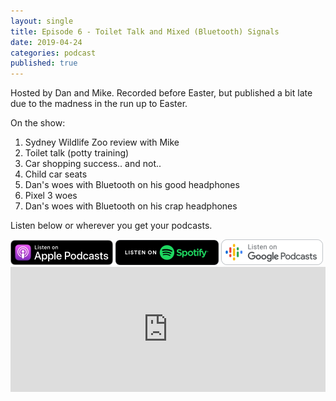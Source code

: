 ```yaml
---
layout: single
title: Episode 6 - Toilet Talk and Mixed (Bluetooth) Signals
date: 2019-04-24
categories: podcast
published: true
---
```


Hosted by Dan and Mike. Recorded before Easter, but published a bit late due to the madness in the run up to Easter.

On the show:

1. Sydney Wildlife Zoo review with Mike
2. Toilet talk (potty training)
3. Car shopping success.. and not..
4. Child car seats
5. Dan's woes with Bluetooth on his good headphones
6. Pixel 3 woes
7. Dan's woes with Bluetooth on his crap headphones



Listen below or wherever you get your podcasts.

<a href="https://itunes.apple.com/au/podcast/ordinary-dads/id1455441874">
<img src="/assets/images/ApplePod.jpg"></a>

<a href="https://open.spotify.com/show/5u6qyzeOUh3gIfsuNpjJTj">
<img src="/assets/images/Spotify.png"></a>

<a href="https://www.google.com/podcasts?feed=aHR0cHM6Ly9yc3Mud2hvb3Noa2FhLmNvbS9yc3MvcG9kY2FzdC9pZC82MjMz">
<img src="/assets/images/google_podcasts164.png"></a>


<iframe width="100%" height="200" src="https://player.whooshkaa.com/player/episode/id/363301?visual=true&sharing=true" frameborder="0" style="width: 100%; height: 200px"></iframe>
